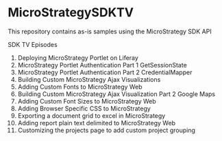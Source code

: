 MicroStrategySDKTV
==================

This repository contains as-is samples using the MicroStrategy SDK API

SDK TV Episodes

1. Deploying MicroStrategy Portlet on Liferay 
2. MicroStrategy Portlet Authentication Part 1 GetSessionState
3. MicroStrategy Portlet Authentication Part 2 CredentialMapper
4. Building Custom MicroStrategy Ajax Visualizations
5. Adding Custom Fonts to MicroStrategy Web
6. Building Custom MicroStrategy Ajax Visualization Part 2 Google Maps
7. Adding Custom Font Sizes to MicroStrategy Web
8. Adding Browser Specific CSS to MicroStrategy
9. Exporting a document grid to excel in MicroStrategy
10. Adding report plain text delimited to MicroStrategy Web
11. Customizing the projects page to add custom project grouping
